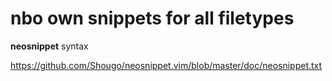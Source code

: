 # nbo own snippets for all filetypes

 **neosnippet** syntax

 https://github.com/Shougo/neosnippet.vim/blob/master/doc/neosnippet.txt

